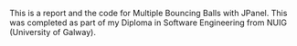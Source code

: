 This is a report and the code for Multiple Bouncing Balls with JPanel. This was completed as part of my Diploma in Software Engineering from NUIG (University of Galway).
